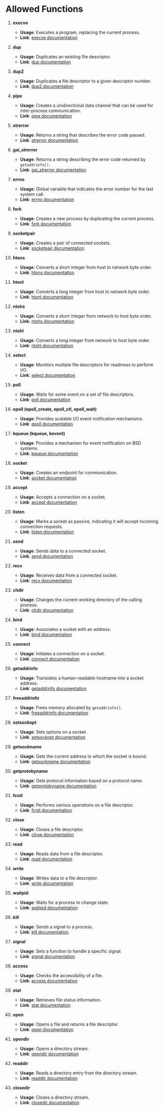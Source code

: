 # Allowed Functions

1. **execve**
   - **Usage**: Executes a program, replacing the current process.
   - **Link**: [execve documentation](https://man7.org/linux/man-pages/man2/execve.2.html)

2. **dup**
   - **Usage**: Duplicates an existing file descriptor.
   - **Link**: [dup documentation](https://man7.org/linux/man-pages/man2/dup.2.html)

3. **dup2**
   - **Usage**: Duplicates a file descriptor to a given descriptor number.
   - **Link**: [dup2 documentation](https://man7.org/linux/man-pages/man2/dup.2.html)

4. **pipe**
   - **Usage**: Creates a unidirectional data channel that can be used for inter-process communication.
   - **Link**: [pipe documentation](https://man7.org/linux/man-pages/man2/pipe.2.html)

5. **strerror**
   - **Usage**: Returns a string that describes the error code passed.
   - **Link**: [strerror documentation](https://man7.org/linux/man-pages/man3/strerror.3.html)

6. **gai_strerror**
   - **Usage**: Returns a string describing the error code returned by `getaddrinfo()`.
   - **Link**: [gai_strerror documentation](https://man7.org/linux/man-pages/man3/gai_strerror.3.html)

7. **errno**
   - **Usage**: Global variable that indicates the error number for the last system call.
   - **Link**: [errno documentation](https://man7.org/linux/man-pages/man3/errno.3.html)

8. **fork**
   - **Usage**: Creates a new process by duplicating the current process.
   - **Link**: [fork documentation](https://man7.org/linux/man-pages/man2/fork.2.html)

9. **socketpair**
   - **Usage**: Creates a pair of connected sockets.
   - **Link**: [socketpair documentation](https://man7.org/linux/man-pages/man2/socketpair.2.html)

10. **htons**
    - **Usage**: Converts a short integer from host to network byte order.
    - **Link**: [htons documentation](https://man7.org/linux/man-pages/man3/htons.3p.html)

11. **htonl**
    - **Usage**: Converts a long integer from host to network byte order.
    - **Link**: [htonl documentation](https://man7.org/linux/man-pages/man3/htonl.3p.html)

12. **ntohs**
    - **Usage**: Converts a short integer from network to host byte order.
    - **Link**: [ntohs documentation](https://man7.org/linux/man-pages/man3/ntohs.3p.html)

13. **ntohl**
    - **Usage**: Converts a long integer from network to host byte order.
    - **Link**: [ntohl documentation](https://man7.org/linux/man-pages/man3/ntohl.3p.html)

14. **select**
    - **Usage**: Monitors multiple file descriptors for readiness to perform I/O.
    - **Link**: [select documentation](https://man7.org/linux/man-pages/man2/select.2.html)

15. **poll**
    - **Usage**: Waits for some event on a set of file descriptors.
    - **Link**: [poll documentation](https://man7.org/linux/man-pages/man2/poll.2.html)

16. **epoll (epoll_create, epoll_ctl, epoll_wait)**
    - **Usage**: Provides scalable I/O event notification mechanisms.
    - **Link**: [epoll documentation](https://man7.org/linux/man-pages/man7/epoll.7.html)

17. **kqueue (kqueue, kevent)**
    - **Usage**: Provides a mechanism for event notification on BSD systems.
    - **Link**: [kqueue documentation](https://man.freebsd.org/kqueue.2)

18. **socket**
    - **Usage**: Creates an endpoint for communication.
    - **Link**: [socket documentation](https://man7.org/linux/man-pages/man2/socket.2.html)

19. **accept**
    - **Usage**: Accepts a connection on a socket.
    - **Link**: [accept documentation](https://man7.org/linux/man-pages/man2/accept.2.html)

20. **listen**
    - **Usage**: Marks a socket as passive, indicating it will accept incoming connection requests.
    - **Link**: [listen documentation](https://man7.org/linux/man-pages/man2/listen.2.html)

21. **send**
    - **Usage**: Sends data to a connected socket.
    - **Link**: [send documentation](https://man7.org/linux/man-pages/man2/send.2.html)

22. **recv**
    - **Usage**: Receives data from a connected socket.
    - **Link**: [recv documentation](https://man7.org/linux/man-pages/man2/recv.2.html)

23. **chdir**
    - **Usage**: Changes the current working directory of the calling process.
    - **Link**: [chdir documentation](https://man7.org/linux/man-pages/man2/chdir.2.html)

24. **bind**
    - **Usage**: Associates a socket with an address.
    - **Link**: [bind documentation](https://man7.org/linux/man-pages/man2/bind.2.html)

25. **connect**
    - **Usage**: Initiates a connection on a socket.
    - **Link**: [connect documentation](https://man7.org/linux/man-pages/man2/connect.2.html)

26. **getaddrinfo**
    - **Usage**: Translates a human-readable hostname into a socket address.
    - **Link**: [getaddrinfo documentation](https://man7.org/linux/man-pages/man3/getaddrinfo.3.html)

27. **freeaddrinfo**
    - **Usage**: Frees memory allocated by `getaddrinfo()`.
    - **Link**: [freeaddrinfo documentation](https://man7.org/linux/man-pages/man3/freeaddrinfo.3.html)

28. **setsockopt**
    - **Usage**: Sets options on a socket.
    - **Link**: [setsockopt documentation](https://man7.org/linux/man-pages/man2/setsockopt.2.html)

29. **getsockname**
    - **Usage**: Gets the current address to which the socket is bound.
    - **Link**: [getsockname documentation](https://man7.org/linux/man-pages/man2/getsockname.2.html)

30. **getprotobyname**
    - **Usage**: Gets protocol information based on a protocol name.
    - **Link**: [getprotobyname documentation](https://man7.org/linux/man-pages/man3/getprotoent.3.html)

31. **fcntl**
    - **Usage**: Performs various operations on a file descriptor.
    - **Link**: [fcntl documentation](https://man7.org/linux/man-pages/man2/fcntl.2.html)

32. **close**
    - **Usage**: Closes a file descriptor.
    - **Link**: [close documentation](https://man7.org/linux/man-pages/man2/close.2.html)

33. **read**
    - **Usage**: Reads data from a file descriptor.
    - **Link**: [read documentation](https://man7.org/linux/man-pages/man2/read.2.html)

34. **write**
    - **Usage**: Writes data to a file descriptor.
    - **Link**: [write documentation](https://man7.org/linux/man-pages/man2/write.2.html)

35. **waitpid**
    - **Usage**: Waits for a process to change state.
    - **Link**: [waitpid documentation](https://man7.org/linux/man-pages/man2/waitpid.2.html)

36. **kill**
    - **Usage**: Sends a signal to a process.
    - **Link**: [kill documentation](https://man7.org/linux/man-pages/man2/kill.2.html)

37. **signal**
    - **Usage**: Sets a function to handle a specific signal.
    - **Link**: [signal documentation](https://man7.org/linux/man-pages/man2/signal.2.html)

38. **access**
    - **Usage**: Checks the accessibility of a file.
    - **Link**: [access documentation](https://man7.org/linux/man-pages/man2/access.2.html)

39. **stat**
    - **Usage**: Retrieves file status information.
    - **Link**: [stat documentation](https://man7.org/linux/man-pages/man2/stat.2.html)

40. **open**
    - **Usage**: Opens a file and returns a file descriptor.
    - **Link**: [open documentation](https://man7.org/linux/man-pages/man2/open.2.html)

41. **opendir**
    - **Usage**: Opens a directory stream.
    - **Link**: [opendir documentation](https://man7.org/linux/man-pages/man3/opendir.3.html)

42. **readdir**
    - **Usage**: Reads a directory entry from the directory stream.
    - **Link**: [readdir documentation](https://man7.org/linux/man-pages/man3/readdir.3.html)

43. **closedir**
    - **Usage**: Closes a directory stream.
    - **Link**: [closedir documentation](https://man7.org/linux/man-pages/man3/closedir.3.html)
